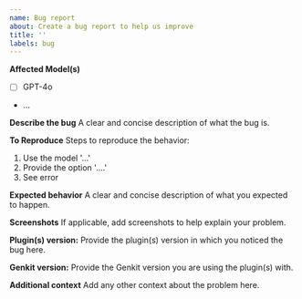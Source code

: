 ```yaml
---
name: Bug report
about: Create a bug report to help us improve
title: ''
labels: bug
---
```


**Affected Model(s)**

- [ ] GPT-4o
- ...

**Describe the bug**
A clear and concise description of what the bug is.

**To Reproduce**
Steps to reproduce the behavior:

1. Use the model '...'
2. Provide the option '....'
3. See error

**Expected behavior**
A clear and concise description of what you expected to happen.

**Screenshots**
If applicable, add screenshots to help explain your problem.

**Plugin(s) version:**
Provide the plugin(s) version in which you noticed the bug here.

**Genkit version:**
Provide the Genkit version you are using the plugin(s) with.

**Additional context**
Add any other context about the problem here.